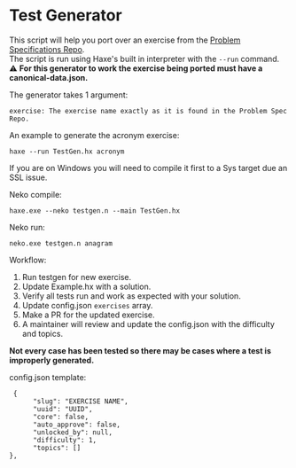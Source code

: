 # Test Generator
This script will help you port over an exercise from the [Problem Specifications Repo](https://github.com/exercism/problem-specifications).  
The script is run using Haxe's built in interpreter with the `--run` command.  
:warning: **For this generator to work the exercise being ported must have a canonical-data.json.**

The generator takes 1 argument:
```
exercise: The exercise name exactly as it is found in the Problem Spec Repo.
```

An example to generate the acronym exercise:  
```
haxe --run TestGen.hx acronym 
```

If you are on Windows you will need to compile it first to a Sys target due an SSL issue.

Neko compile:
```
haxe.exe --neko testgen.n --main TestGen.hx
```

Neko run:
```
neko.exe testgen.n anagram
```


Workflow:
1. Run testgen for new exercise.
2. Update Example.hx with a solution.
3. Verify all tests run and work as expected with your solution.
4. Update config.json `exercises` array.
5. Make a PR for the updated exercise.
6. A maintainer will review and update the config.json with the difficulty and topics.

**Not every case has been tested so there may be cases where a test is improperly generated.**  

config.json template:
```
 {
      "slug": "EXERCISE NAME",
      "uuid": "UUID",
      "core": false,
      "auto_approve": false,
      "unlocked_by": null,
      "difficulty": 1,
      "topics": []
},
```  

 